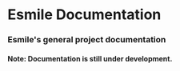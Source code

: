 # Esmile Documentation

### Esmile's general project documentation

#### Note: Documentation is still under development.
